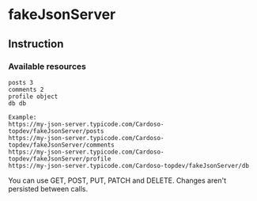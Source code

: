 # fakeJsonServer

## Instruction
  ### Available resources
    posts 3
    comments 2
    profile object
    db db
    
    Example:
    https://my-json-server.typicode.com/Cardoso-topdev/fakeJsonServer/posts
    https://my-json-server.typicode.com/Cardoso-topdev/fakeJsonServer/comments
    https://my-json-server.typicode.com/Cardoso-topdev/fakeJsonServer/profile
    https://my-json-server.typicode.com/Cardoso-topdev/fakeJsonServer/db
    
  You can use GET, POST, PUT, PATCH and DELETE. Changes aren't persisted between calls.

